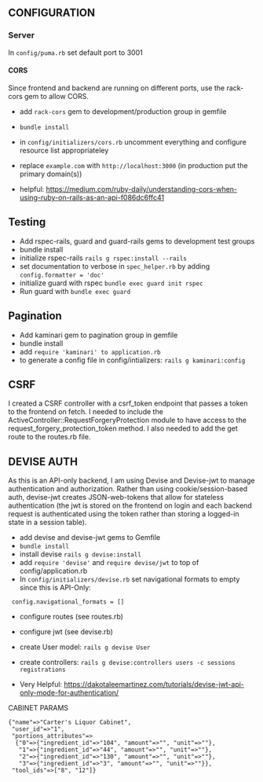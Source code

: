 ## CONFIGURATION

### Server
In `config/puma.rb` set default port to 3001

#### CORS
Since frontend and backend are running on different ports, use the rack-cors
gem to allow CORS. 
* add `rack-cors` gem to development/production group in gemfile
* `bundle install`
* in `config/initializers/cors.rb` uncomment everything and configure resource list appropriateley
* replace `example.com` with `http://localhost:3000` (in production put the primary domain(s))

* helpful: https://medium.com/ruby-daily/understanding-cors-when-using-ruby-on-rails-as-an-api-f086dc6ffc41

## Testing
* Add rspec-rails, guard and guard-rails gems to development test groups
* bundle install
* initialize rspec-rails `rails g rspec:install --rails`
* set documentation to verbose in `spec_helper.rb` by adding `config.formatter = 'doc'`
* initialize guard with rspec `bundle exec guard init rspec`
* Run guard with `bundle exec guard`


## Pagination
* Add kaminari gem to pagination group in gemfile
* bundle install
* add `require 'kaminari' to application.rb`
* to generate a config file in config/intializers: `rails g kaminari:config`


## CSRF
I created a CSRF controller with a csrf_token endpoint that passes a token
to the  frontend on fetch. I needed to include the ActiveController::RequestForgeryProtection
module to have access to the request_forgery_protection_token method. I
also needed to add the get route to the routes.rb file. 

## DEVISE AUTH
As this is an API-only backend, I am using Devise and Devise-jwt to manage
authentication and authorization. Rather than using cookie/session-based
auth, devise-jwt creates JSON-web-tokens that allow for stateless authentication
(the jwt is stored on the frontend on login and each backend request is 
authenticated using the token rather than storing a logged-in state in a 
session table). 

* add devise and devise-jwt gems to Gemfile
* `bundle install`
* install devise `rails g devise:install`
* add `require 'devise'` and `require devise/jwt` to top of config/application.rb
* In `config/initializers/devise.rb` set navigational formats to empty since this is API-Only:

` config.navigational_formats = []`

* configure routes (see routes.rb)
* configure jwt (see devise.rb)

* create User model: `rails g devise User`
* create controllers: `rails g devise:controllers users -c sessions registrations`

* Very Helpful: https://dakotaleemartinez.com/tutorials/devise-jwt-api-only-mode-for-authentication/

CABINET PARAMS

```
{"name"=>"Carter's Liquor Cabinet",
 "user_id"=>"1",
 "portions_attributes"=>
  {"0"=>{"ingredient_id"=>"104", "amount"=>"", "unit"=>""},
   "1"=>{"ingredient_id"=>"44", "amount"=>"", "unit"=>""},
   "2"=>{"ingredient_id"=>"130", "amount"=>"", "unit"=>""},
   "3"=>{"ingredient_id"=>"3", "amount"=>"", "unit"=>""}},
 "tool_ids"=>["8", "12"]}
 ```